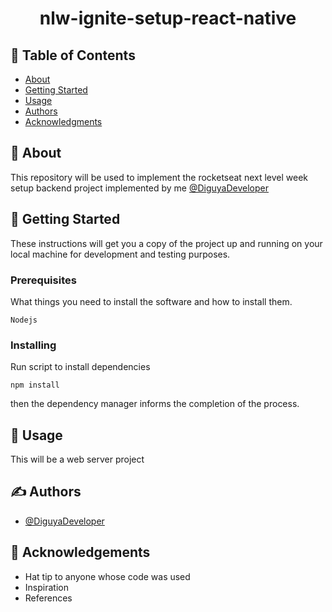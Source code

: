 <h1 align="center">nlw-ignite-setup-react-native</h1>

## 📝 Table of Contents

- [About](#about)
- [Getting Started](#getting_started)
- [Usage](#usage)
- [Authors](#authors)
- [Acknowledgments](#acknowledgement)

## 🧐 About <a name = "about"></a>

This repository will be used to implement the rocketseat next level week setup backend project implemented by me [@DiguyaDeveloper](https://github.com/DiguyaDeveloper)

## 🏁 Getting Started <a name = "getting_started"></a>

These instructions will get you a copy of the project up and running on your local machine for development and testing purposes.

### Prerequisites

What things you need to install the software and how to install them.

```
Nodejs
```

### Installing

Run script to install dependencies

```
npm install
```

then the dependency manager informs the completion of the process.

## 🎈 Usage <a name="usage"></a>

This will be a web server project

## ✍️ Authors <a name = "authors"></a>

- [@DiguyaDeveloper](https://github.com/DiguyaDeveloper)

## 🎉 Acknowledgements <a name = "acknowledgement"></a>

- Hat tip to anyone whose code was used
- Inspiration
- References

